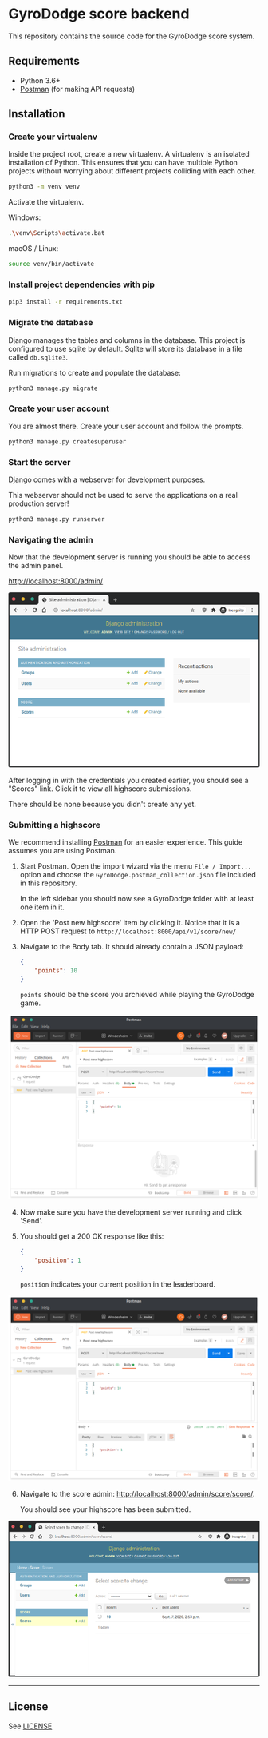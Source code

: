 # GyroDodge score backend

This repository contains the source code for the GyroDodge score system.

## Requirements

- Python 3.6+
- [Postman](https://www.postman.com/downloads/) (for making API requests)

## Installation

### Create your virtualenv

Inside the project root, create a new virtualenv. A virtualenv is an isolated installation of Python.
This ensures that you can have multiple Python projects without worrying about different projects colliding with each other.

```sh
python3 -m venv venv
```

Activate the virtualenv.

Windows:

```sh
.\venv\Scripts\activate.bat
```

macOS / Linux:

```sh
source venv/bin/activate
```

### Install project dependencies with pip

```sh
pip3 install -r requirements.txt
```

### Migrate the database

Django manages the tables and columns in the database.
This project is configured to use sqlite by default.
Sqlite will store its database in a file called `db.sqlite3`.

Run migrations to create and populate the database:

```sh
python3 manage.py migrate
```

### Create your user account

You are almost there. Create your user account and follow the prompts.

```sh
python3 manage.py createsuperuser
```

### Start the server

Django comes with a webserver for development purposes.

This webserver should not be used to serve the applications on a real production server!

```sh
python3 manage.py runserver
```

### Navigating the admin

Now that the development server is running you should be able to access the admin panel.

[http://localhost:8000/admin/](http://localhost:8000/admin/)

<img src="./_static/django_admin1.png">

After logging in with the credentials you created earlier, you should see a "Scores" link.
Click it to view all highscore submissions.

There should be none because you didn't create any yet.

### Submitting a highscore

We recommend installing [Postman](https://www.postman.com/downloads/) for an easier experience. This guide assumes you are using Postman.

1. Start Postman. Open the import wizard via the menu `File / Import...` option and choose the `GyroDodge.postman_collection.json` file included in this repository.

    In the left sidebar you should now see a GyroDodge folder with at least one item in it.

2. Open the 'Post new highscore' item by clicking it. Notice that it is a HTTP POST request to `http://localhost:8000/api/v1/score/new/`

3. Navigate to the Body tab. It should already contain a JSON payload:

    ```json
    {
        "points": 10
    }
    ```

    `points` should be the score you archieved while playing the GyroDodge game.

<img src="./_static/postman1.png">

4. Now make sure you have the development server running and click 'Send'.
5. You should get a 200 OK response like this:

    ```json
    {
        "position": 1
    }
    ```

    `position` indicates your current position in the leaderboard.

<img src="./_static/postman2.png">

6. Navigate to the score admin: [http://localhost:8000/admin/score/score/](http://localhost:8000/admin/score/score/).

    You should see your highscore has been submitted.

<img src="./_static/django_admin2.png">

<hr />

## License

See [LICENSE](LICENSE)
